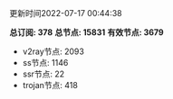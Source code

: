 更新时间2022-07-17 00:44:38

**总订阅: 378**
**总节点: 15831**
**有效节点: 3679**
- v2ray节点: 2093
- ss节点: 1146
- ssr节点: 22
- trojan节点: 418
